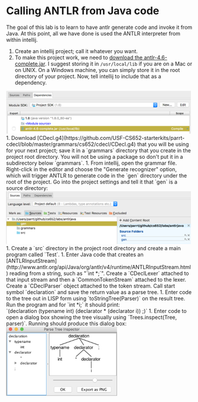 # Calling ANTLR from Java code

The goal of this lab is to learn to have antlr generate code and invoke it from Java. At this point, all we have done is used the ANTLR interpreter from within intellij.
 
1. Create an intellij project; call it whatever you want.
1. To make this project work, we need to [download the antlr-4.6-complete.jar](http://www.antlr.org/download/antlr-4.6-complete.jar). I suggest storing it in `/usr/local/lib` if you are on a Mac or on UNIX. On a Windows machine, you can simply store it in the root directory of your project. Now, tell intellij to include that as a dependency.
<img src=images/antlrlib.png width=500>
1. Download [CDecl.g4](https://github.com/USF-CS652-starterkits/parrt-cdecl/blob/master/grammars/cs652/cdecl/CDecl.g4) that you will be using for your next project; save it in a `grammars` directory that you create in the project root directory. You will not be using a package so don't put it in a subdirectory below `grammars`.
1. From intellij, open the grammar file. Right-click in the editor and choose the "Generate recognizer" option, which will trigger ANTLR to generate code in the `gen` directory under the root of the project.  Go into the project settings and tell it that `gen` is a source directory:
<img src=images/setsrc.png width=500>
1. Create a `src` directory in the project root directory and create a main program called `Test`.
1. Enter Java code that creates an [ANTLRInputStream](http://www.antlr.org/api/Java/org/antlr/v4/runtime/ANTLRInputStream.html) reading from a string, such as "`int *;`". Create a `CDeclLexer` attached to that input stream and then a `CommonTokenStream` attached to the lexer. Create a `CDeclParser` object attached to the token stream. Call start symbol `declaration` and save the return value as a parse tree.
1. Enter code to the tree out in LISP form using `toStringTree(Parser)` on the result tree. Run the program and for `int *i;` it should print:<br>`(declaration (typename int) (declarator * (declarator i)) ;)`
1.  Enter code to open a dialog box showing the tree visually using `Trees.inspect(Tree, parser)`. Running should produce this dialog box:<br><img src=images/cdecl.png width=300>